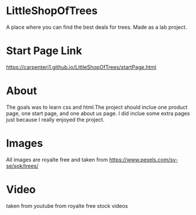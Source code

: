 # LittleShopOfTrees
A place where you can find the best deals for trees. Made as a lab project.

# Start Page Link
https://carpenteri1.github.io/LittleShopOfTrees/startPage.html

# About
The goals was to learn css and html.The project should inclue one product page,
one start page, and one about us page. I did inclue some extra pages just because I really
enjoyed the project. 

# Images
All images are royalte free and taken from https://www.pexels.com/sv-se/sok/trees/

# Video
taken from youtube from royalte free stock videos
